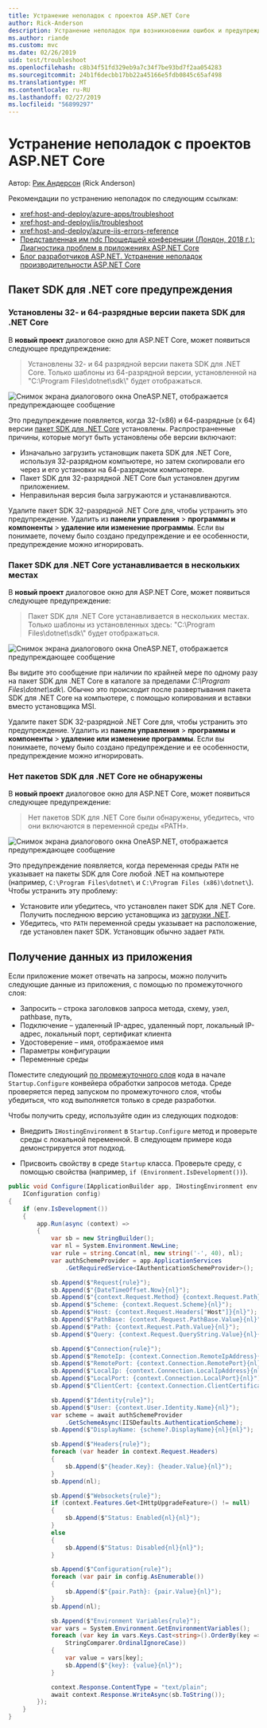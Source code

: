 ```yaml
---
title: Устранение неполадок с проектов ASP.NET Core
author: Rick-Anderson
description: Устранение неполадок при возникновении ошибок и предупреждений в проектах ASP.NET Core.
ms.author: riande
ms.custom: mvc
ms.date: 02/26/2019
uid: test/troubleshoot
ms.openlocfilehash: c8b34f51fd329eb9a7c34f7be93bd7f2aa054283
ms.sourcegitcommit: 24b1f6decbb17bb22a45166e5fdb0845c65af498
ms.translationtype: MT
ms.contentlocale: ru-RU
ms.lasthandoff: 02/27/2019
ms.locfileid: "56899297"
---
```

# <a name="troubleshoot-aspnet-core-projects"></a>Устранение неполадок с проектов ASP.NET Core

Автор: [Рик Андерсон](https://twitter.com/RickAndMSFT) (Rick Anderson)

Рекомендации по устранению неполадок по следующим ссылкам:

* <xref:host-and-deploy/azure-apps/troubleshoot>
* <xref:host-and-deploy/iis/troubleshoot>
* <xref:host-and-deploy/azure-iis-errors-reference>
* [Представленная им ndc Прошедшей конференции (Лондон, 2018 г.): Диагностика проблем в приложениях ASP.NET Core](https://www.youtube.com/watch?v=RYI0DHoIVaA)
* [Блог разработчиков ASP.NET. Устранение неполадок производительности ASP.NET Core](https://blogs.msdn.microsoft.com/webdev/2018/05/23/asp-net-core-performance-improvements/)

## <a name="net-core-sdk-warnings"></a>Пакет SDK для .NET core предупреждения

### <a name="both-the-32-bit-and-64-bit-versions-of-the-net-core-sdk-are-installed"></a>Установлены 32- и 64-разрядные версии пакета SDK для .NET Core

В **новый проект** диалоговое окно для ASP.NET Core, может появиться следующее предупреждение:

> Установлены 32- и 64 разрядной версии пакета SDK для .NET Core. Только шаблоны из 64-разрядной версии, установленной на "C:\\Program Files\\dotnet\\sdk\\" будет отображаться.

![Снимок экрана диалогового окна OneASP.NET, отображается предупреждающее сообщение](troubleshoot/_static/both32and64bit.png)

Это предупреждение появляется, когда 32-(x86) и 64-разрядные (x 64) версии [пакет SDK для .NET Core](https://www.microsoft.com/net/download/all) установлены. Распространенные причины, которые могут быть установлены обе версии включают:

* Изначально загрузить установщик пакета SDK для .NET Core, используя 32-разрядном компьютере, но затем скопировали его через и его установки на 64-разрядном компьютере.
* Пакет SDK для 32-разрядной .NET Core был установлен другим приложением.
* Неправильная версия была загружаются и устанавливаются.

Удалите пакет SDK 32-разрядной .NET Core для, чтобы устранить это предупреждение. Удалить из **панели управления** > **программы и компоненты** > **удаление или изменение программы**. Если вы понимаете, почему было создано предупреждение и ее особенности, предупреждение можно игнорировать.

### <a name="the-net-core-sdk-is-installed-in-multiple-locations"></a>Пакет SDK для .NET Core устанавливается в нескольких местах

В **новый проект** диалоговое окно для ASP.NET Core, может появиться следующее предупреждение:

> Пакет SDK для .NET Core устанавливается в нескольких местах. Только шаблоны из установленных здесь: "C:\\Program Files\\dotnet\\sdk\\" будет отображаться.

![Снимок экрана диалогового окна OneASP.NET, отображается предупреждающее сообщение](troubleshoot/_static/multiplelocations.png)

Вы видите это сообщение при наличии по крайней мере по одному разу на пакет SDK для .NET Core в каталоге за пределами *C:\\Program Files\\dotnet\\sdk\\*. Обычно это происходит после развертывания пакета SDK для .NET Core на компьютере, с помощью копирования и вставки вместо установщика MSI.

Удалите пакет SDK 32-разрядной .NET Core для, чтобы устранить это предупреждение. Удалить из **панели управления** > **программы и компоненты** > **удаление или изменение программы**. Если вы понимаете, почему было создано предупреждение и ее особенности, предупреждение можно игнорировать.

### <a name="no-net-core-sdks-were-detected"></a>Нет пакетов SDK для .NET Core не обнаружены

В **новый проект** диалоговое окно для ASP.NET Core, может появиться следующее предупреждение:

> Нет пакетов SDK для .NET Core были обнаружены, убедитесь, что они включаются в переменной среды «PATH».

![Снимок экрана диалогового окна OneASP.NET, отображается предупреждающее сообщение](troubleshoot/_static/NoNetCore.png)

Это предупреждение появляется, когда переменная среды `PATH` не указывает на пакеты SDK для Core любой .NET на компьютере (например, `C:\Program Files\dotnet\` и `C:\Program Files (x86)\dotnet\`). Чтобы устранить эту проблему:

* Установите или убедитесь, что установлен пакет SDK для .NET Core. Получить последнюю версию установщика из [загрузки .NET](https://dotnet.microsoft.com/download). 
* Убедитесь, что `PATH` переменной среды указывает на расположение, где установлен пакет SDK. Установщик обычно задает `PATH`.

## <a name="obtain-data-from-an-app"></a>Получение данных из приложения

Если приложение может отвечать на запросы, можно получить следующие данные из приложения, с помощью по промежуточного слоя:

* Запросить &ndash; строка заголовков запроса метода, схему, узел, pathbase, путь,
* Подключение &ndash; удаленный IP-адрес, удаленный порт, локальный IP-адрес, локальный порт, сертификат клиента
* Удостоверение &ndash; имя, отображаемое имя
* Параметры конфигурации
* Переменные среды

Поместите следующий [по промежуточного слоя](xref:fundamentals/middleware/index#create-a-middleware-pipeline-with-iapplicationbuilder) кода в начале `Startup.Configure` конвейера обработки запросов метода. Среде проверяется перед запуском по промежуточного слоя, чтобы убедиться, что код выполняется только в среде разработки.

Чтобы получить среду, используйте один из следующих подходов:

* Внедрить `IHostingEnvironment` в `Startup.Configure` метод и проверьте среды с локальной переменной. В следующем примере кода демонстрируется этот подход.

* Присвоить свойству в среде `Startup` класса. Проверьте среду, с помощью свойства (например, `if (Environment.IsDevelopment())`).

```csharp
public void Configure(IApplicationBuilder app, IHostingEnvironment env, 
    IConfiguration config)
{
    if (env.IsDevelopment())
    {
        app.Run(async (context) =>
        {
            var sb = new StringBuilder();
            var nl = System.Environment.NewLine;
            var rule = string.Concat(nl, new string('-', 40), nl);
            var authSchemeProvider = app.ApplicationServices
                .GetRequiredService<IAuthenticationSchemeProvider>();

            sb.Append($"Request{rule}");
            sb.Append($"{DateTimeOffset.Now}{nl}");
            sb.Append($"{context.Request.Method} {context.Request.Path}{nl}");
            sb.Append($"Scheme: {context.Request.Scheme}{nl}");
            sb.Append($"Host: {context.Request.Headers["Host"]}{nl}");
            sb.Append($"PathBase: {context.Request.PathBase.Value}{nl}");
            sb.Append($"Path: {context.Request.Path.Value}{nl}");
            sb.Append($"Query: {context.Request.QueryString.Value}{nl}{nl}");

            sb.Append($"Connection{rule}");
            sb.Append($"RemoteIp: {context.Connection.RemoteIpAddress}{nl}");
            sb.Append($"RemotePort: {context.Connection.RemotePort}{nl}");
            sb.Append($"LocalIp: {context.Connection.LocalIpAddress}{nl}");
            sb.Append($"LocalPort: {context.Connection.LocalPort}{nl}");
            sb.Append($"ClientCert: {context.Connection.ClientCertificate}{nl}{nl}");

            sb.Append($"Identity{rule}");
            sb.Append($"User: {context.User.Identity.Name}{nl}");
            var scheme = await authSchemeProvider
                .GetSchemeAsync(IISDefaults.AuthenticationScheme);
            sb.Append($"DisplayName: {scheme?.DisplayName}{nl}{nl}");

            sb.Append($"Headers{rule}");
            foreach (var header in context.Request.Headers)
            {
                sb.Append($"{header.Key}: {header.Value}{nl}");
            }
            sb.Append(nl);

            sb.Append($"Websockets{rule}");
            if (context.Features.Get<IHttpUpgradeFeature>() != null)
            {
                sb.Append($"Status: Enabled{nl}{nl}");
            }
            else
            {
                sb.Append($"Status: Disabled{nl}{nl}");
            }

            sb.Append($"Configuration{rule}");
            foreach (var pair in config.AsEnumerable())
            {
                sb.Append($"{pair.Path}: {pair.Value}{nl}");
            }
            sb.Append(nl);

            sb.Append($"Environment Variables{rule}");
            var vars = System.Environment.GetEnvironmentVariables();
            foreach (var key in vars.Keys.Cast<string>().OrderBy(key => key, 
                StringComparer.OrdinalIgnoreCase))
            {
                var value = vars[key];
                sb.Append($"{key}: {value}{nl}");
            }

            context.Response.ContentType = "text/plain";
            await context.Response.WriteAsync(sb.ToString());
        });
    }
}
```
